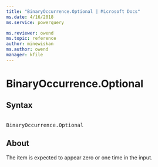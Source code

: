 ```yaml
---
title: "BinaryOccurrence.Optional | Microsoft Docs"
ms.date: 4/16/2018
ms.service: powerquery

ms.reviewer: owend
ms.topic: reference
author: minewiskan
ms.author: owend
manager: kfile
---
```

# BinaryOccurrence.Optional

## Syntax

<pre> 
BinaryOccurrence.Optional
</pre>

## About 

The item is expected to appear zero or one time in the input.
